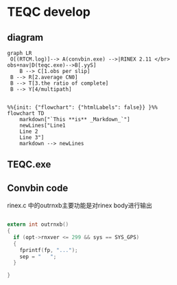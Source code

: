# TEQC develop
## diagram

```mermaid
graph LR
 O[(RTCM.log)]--> A(convbin.exe) -->|RINEX 2.11 </br> obs+nav|D(teqc.exe)-->B[.yyS]
    B --> C[1.obs per slip]
 B --> R[2.average CN0]
 B --> T[3.the ratio of complete]
 B --> Y[4/multipath]  
    
```

```mermaid
%%{init: {"flowchart": {"htmlLabels": false}} }%%
flowchart TD
    markdown["`This **is** _Markdown_`"]
    newLines["Line1
    Line 2
    Line 3"]
    markdown --> newLines
```



## TEQC.exe



## Convbin code 
rinex.c 中的outrnxb主要功能是对rinex body进行输出
```rinex.c

extern int outrnxb()
{
  if (opt->rnxver <= 299 && sys == SYS_GPS)
  {
    fprintf(fp, "...");
    sep = "   ";
  }

}


```
